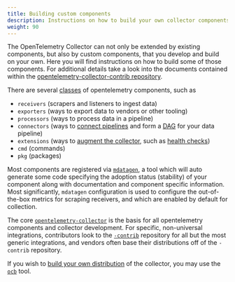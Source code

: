 ```yaml
---
title: Building custom components
description: Instructions on how to build your own collector components
weight: 90
---
```


The OpenTelemetry Collector can not only be extended by existing components, but
also by custom components, that you develop and build on your own. Here you will
find instructions on how to build some of those components. For additional
details take a look into the documents contained within the
[opentelemetry-collector-contrib repository](https://github.com/open-telemetry/opentelemetry-collector-contrib/blob/main/README.md).


There are several [classes](https://github.com/open-telemetry/opentelemetry-collector/blob/main/cmd/mdatagen/main.go#L184) of opentelemetry components, such as
- `receivers` (scrapers and listeners to ingest data)
- `exporters` (ways to export data to vendors or other tooling)
- `processors` (ways to process data in a pipeline)
- `connectors` (ways to [connect pipelines](./connector/) and form a [DAG](https://en.wikipedia.org/wiki/Directed_acyclic_graph) for your data pipeline)
- `extensions` (ways to [augment the collector](https://github.com/open-telemetry/opentelemetry-collector/blob/main/extension/README.md), such as [health checks](https://github.com/open-telemetry/opentelemetry-collector-contrib/blob/main/extension/healthcheckextension/README.md))
- `cmd` (commands)
- `pkg` (packages)

Most components are registered via [`mdatagen`](https://github.com/open-telemetry/opentelemetry-collector/tree/main/cmd/mdatagen), a tool which will auto generate some code specifying the adoption status (stability) of your component along with documentation and component specific information. Most significantly, `mdatagen` configuration is used to configure the out-of-the-box metrics for scraping receivers, and which are enabled by default for collection.


The core [`opentelemetry-collector`](https://github.com/open-telemetry/opentelemetry-collector/blob/main/README.md) is the basis for all opentelemetry components and collector development. For specific, non-universal integrations, contributors look to the [`-contrib`](https://github.com/open-telemetry/opentelemetry-collector-contrib/blob/main/README.md) repository for all but the most generic integrations, and vendors often base their distributions off of the `-contrib` repository.

If you wish to [build your own distribution](../custom-collector/) of the collector, you may use the [`ocb`](https://github.com/open-telemetry/opentelemetry-collector/tree/main/cmd/builder) tool.
